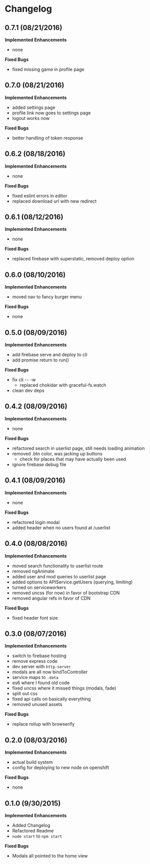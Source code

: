# Changelog

## 0.7.1 (08/21/2016)

**Implemented Enhancements**

- none

**Fixed Bugs**

- fixed missing game in profile page

## 0.7.0 (08/21/2016)

**Implemented Enhancements**

- added settings page
- profile link now goes to settings page
- logout works now

**Fixed Bugs**

- better handling of token response

## 0.6.2 (08/18/2016)

**Implemented Enhancements**

- none

**Fixed Bugs**

- fixed eslint errors in editor
- replaced download url with new redirect

## 0.6.1 (08/12/2016)

**Implemented Enhancements**

- none

**Fixed Bugs**

- replaced firebase with superstatic, removed deploy option

## 0.6.0 (08/10/2016)

**Implemented Enhancements**

- moved nav to fancy burger menu

**Fixed Bugs**

- none

## 0.5.0 (08/09/2016)

**Implemented Enhancements**

- add firebase serve and deploy to cli
- add promise return to run()

**Fixed Bugs**

- fix cli -- -w
  - replaced chokidar with graceful-fs.watch
- clean dev deps

## 0.4.2 (08/09/2016)

**Implemented Enhancements**

- none

**Fixed Bugs**

- refactored search in userlist page, still needs loading animation
- removed .btn color, was jacking up buttons
  - check for places that may have actually been used
- ignore firebase debug file

## 0.4.1 (08/09/2016)

**Implemented Enhancements**

- none

**Fixed Bugs**

- refactored login modal
- added header when no users found at /userlist

## 0.4.0 (08/08/2016)

**Implemented Enhancements**

- moved search functionality to userlist route
- removed ngAnimate
- added user and mod queries to userlist page
- added options to APIService.getUsers (querying, limiting)
- turned on serviceworkers
- removed uncss (for now) in favor of bootstrap CDN
- removed angular refs in favor of CDN

**Fixed Bugs**

- fixed header font size

## 0.3.0 (08/07/2016)

**Implemented Enhancements**

- switch to firebase hosting
- remove express code
- dev server with `http-server`
- modals are all now bindToController
- service maps to `.data`
- es6 where I found old code
- fixed uncss where it missed things (modals, fade)
- split out css
- fixed api calls on basically everything
- removed unused assets

**Fixed Bugs**

- replace rollup with browserify

## 0.2.0 (08/03/2016)

**Implemented Enhancements**

- actual build system
- config for deploying to new node on openshift

**Fixed Bugs**

- none

## 0.1.0 (9/30/2015)

**Implemented Enhancements**

- Added Changelog
- Refactored Readme
 - `node start` to `npm start`

**Fixed Bugs**

- Modals all pointed to the home view
